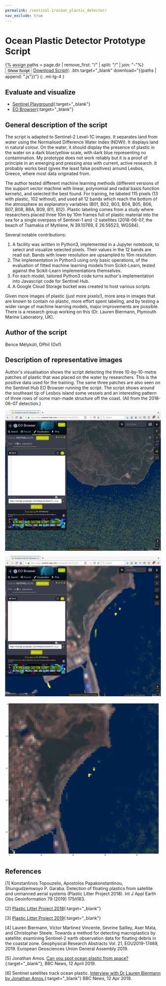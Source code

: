 ```yaml
---
permalink: /sentinel-2/ocean_plastic_detector/
nav_exclude: true
---
```


# Ocean Plastic Detector Prototype Script

{% assign paths = page.dir | remove_first: "/" | split: "/" | join: "-"%}
<button class="btn btn-primary" id="toggle-script" onclick="toggleScript()">Show Script</button>
[Download Script](script.js){: .btn target="_blank" download="{{paths | append: ".js"}}"}
{: .mt-lg-4 }

<div id="script" style="display:none;"> 
{% highlight javascript %}
{% include_relative script.js %}
{% endhighlight %}
</div>

## Evaluate and visualize
 - [Sentinel Playground](https://apps.sentinel-hub.com/sentinel-playground/?source=S2&lat=39.00782967735243&lng=26.60217046737671&zoom=15&preset=CUSTOM&layers=B01,B02,B03&maxcc=26&gain=1.0&gamma=1.0&time=2017-12-01%7C2018-06-07&atmFilter=&showDates=false&evalscript=LyoKQXV0aG9yIG9mIHRoZSBzY3JpcHQ6IEJlbmNlIE3pbHlr%2BnRpLCBEUGhpbCAoT3hmKQoqLwoKCnZhciBlc3RpbWF0b3IgPSAtMS43NmUtMDUgKyAxMDAwMCooLTAuMDAwMzQwMipCMDEgLTAuMDAwNDU4NSpCMDIgKyAwLjAwMTQxNSpCMDMgKyAwLjAxMjU0KkIwNCAtMC4wMTExMipCMDUgLTAuMDEzNDYqQjA2ICsgMC4wMDI3NjIqQjA3ICsgMC4wMDI0ODEqQjA4ICsgMC4wMDk2MDUqQjhBICsgMC4wMDEyNDcqQjA5IC0wLjAxNDYyKkIxMSArIDAuMDA0MDYqQjEyKTsKCmZ1bmN0aW9uIGNsYW1wIChhKSB7CiAgcmV0dXJuIGE8LTEgPyAwIDogYSA%2BIDEgPyAxIDogKDErYSkvMjsKfQoKZnVuY3Rpb24gY2l2aWRpcyAoeCkgewogIC8vIHggbXVzdCBiZSBpbiBbMCwxXQogIC8vIGh0dHBzOi8vZ2l0aHViLmNvbS9tYXRwbG90bGliL21hdHBsb3RsaWIvYmxvYi9tYXN0ZXIvbGliL21hdHBsb3RsaWIvX2NtX2xpc3RlZC5weQogIHJldHVybiBbeCowLjk5NTczNywgeCowLjkwOTM0NCsoMS14KSowLjEzNTExMiwgeCowLjIxNzc3MisoMS14KSowLjMwNDc1MV07Cn0KCnZhciBORFdJID0gKEIwMyAtIEIwOCkgLyAoQjAzICsgQjA4KTsKCnJldHVybiBORFdJIDwgMCA%2FIFsyLjUqQjA0LCAyLjUqQjAzLCAyLjUqQjAyXSA6IGNpdmlkaXMoY2xhbXAoZXN0aW1hdG9yKSk7Cg%3D%3D){:target="_blank"}    
 - [EO Browser](https://apps.sentinel-hub.com/eo-browser/?lat=39.00623&lng=26.59994&zoom=15&time=2018-06-07&preset=CUSTOM&datasource=Sentinel-2%20L1C&layers=B01,B02,B03&evalscript=LyoKQXV0aG9yIG9mIHRoZSBzY3JpcHQ6IEJlbmNlIE3pbHlr%2BnRpLCBEUGhpbCAoT3hmKQoqLwoKCnZhciBlc3RpbWF0b3IgPSAtMS43NmUtMDUgKyAxMDAwMCooLTAuMDAwMzQwMipCMDEgLTAuMDAwNDU4NSpCMDIgKyAwLjAwMTQxNSpCMDMgKyAwLjAxMjU0KkIwNCAtMC4wMTExMipCMDUgLTAuMDEzNDYqQjA2ICsgMC4wMDI3NjIqQjA3ICsgMC4wMDI0ODEqQjA4ICsgMC4wMDk2MDUqQjhBICsgMC4wMDEyNDcqQjA5IC0wLjAxNDYyKkIxMSArIDAuMDA0MDYqQjEyKTsKCmZ1bmN0aW9uIGNsYW1wIChhKSB7CiAgcmV0dXJuIGE8LTEgPyAwIDogYSA%2BIDEgPyAxIDogKDErYSkvMjsKfQoKZnVuY3Rpb24gY2l2aWRpcyAoeCkgewogIC8vIHggbXVzdCBiZSBpbiBbMCwxXQogIC8vIGh0dHBzOi8vZ2l0aHViLmNvbS9tYXRwbG90bGliL21hdHBsb3RsaWIvYmxvYi9tYXN0ZXIvbGliL21hdHBsb3RsaWIvX2NtX2xpc3RlZC5weQogIHJldHVybiBbeCowLjk5NTczNywgeCowLjkwOTM0NCsoMS14KSowLjEzNTExMiwgeCowLjIxNzc3MisoMS14KSowLjMwNDc1MV07Cn0KCnZhciBORFdJID0gKEIwMyAtIEIwOCkgLyAoQjAzICsgQjA4KTsKCnJldHVybiBORFdJIDwgMCA%2FIFsyLjUqQjA0LCAyLjUqQjAzLCAyLjUqQjAyXSA6IGNpdmlkaXMoY2xhbXAoZXN0aW1hdG9yKSk7Cg%3D%3D){:target="_blank"} 


## General description of the script

The script is adapted to Sentinel-2 Level-1C images. It separates land from water using the Normalised Difference Water Index (NDWI). It displays land in natural colour. On the water, it should display the presence of plastic in the water on a dark blue/yellow scale, with dark blue representing no contamination. My prototype does not work reliably but it is a proof of principle in an emerging and pressing area with current, active research. It probably works best (gives the least false positives) around Lesbos, Greece, where most data originated from.

The author tested different machine learning methods (different versions of the support vector machine with linear, polynomial and radial basis function kernels), and selected the best found. For training, he labeled 115 pixels (13 with plastic, 102 without), and used all 12 bands which reach the bottom of the atmosphere as explanatory variables (B01, B02, B03, B04, B05, B06, B07, B08, B8A, B09, B11, B12). Plastic labeling comes from a study where researchers placed three 10m by 10m frames full of plastic material into the sea for a single overpass of Sentinel-1 and -2 satellites (2018-06-07, the beach of Tsamakia of Mytilene, N 39.10769, E 26.56523, WGS84).

Several notable contributions:
1) A facility was written in Python3, implemented in a Jupyter notebook, to select and visualize selected pixels. Their values in the 12 bands are read out. Bands with lower resolution are upsampled to 10m resolution.
2) The implementation in Python3 using only basic operations, of the evaluation of fitted machine learning models from Scikit-Learn, tested against the Scikit-Learn implementations themselves.
3) For each model, tailored Python3 code turns author's implementation into Javascript code for Sentinel Hub.
4) A Google Cloud Storage bucket was created to host various scripts.

Given more images of plastic (just more pixels!), more area in images that are known to contain no plastic, more effort spent labeling, and by testing a wider range of machine learning models, major improvements are possible. There is a research group working on this (Dr. Lauren Biermann, Plymouth Marine Laboratory, UK).

## Author of the script

Bence Mélykúti, DPhil (Oxf)

## Description of representative images

Author's visualisation shows the script detecting the three 10-by-10-metre patches of plastic that was placed on the water by researchers. This is the positive data used for the training.
The same three patches are also seen on the Sentinel Hub EO Browser running the script.
The script shows around the southeast tip of Lesbos island some vessels and an interesting pattern of three rows of some man-made structure off the coast. (All from the 2018-06-07 detection.)

![The script example 1](fig/Lesbos_Southeast_2018-06-07_example1.png)

![The script example 2](fig/Tsamakia_2018-06-07_example2.png)

![The script example 3](fig/Tsamakia_2018-06-07_example3.png)

## References

[1] Konstantinos Topouzelis, Apostolos Papakonstantinou, Shungudzemwoyo P. Garaba. Detection of floating plastics from satellite and unmanned aerial systems (Plastic Litter Project 2018). Int J Appl Earth Obs Geoinformation 79 (2019) 175ñ183.

[2] [Plastic Litter Project 2018](https://mrsg.aegean.gr/?content=&nav=55){:target="_blank"} 

[3] [Plastic Litter Project 2019](https://mrsg.aegean.gr/?content=&nav=65){:target="_blank"} 

[4] Lauren Biermann, Victor Martinez Vincente, Sevrine Sailley, Aser Mata, and Christopher Steele. Towards a method for detecting macroplastics by satellite: examining Sentinel-2 earth observation data for floating debris in the coastal zone. Geophysical Research Abstracts Vol. 21, EGU2019-17469, 2019. European Geosciences Union General Assembly 2019.

[5] Jonathan Amos. [Can you spot ocean plastic from space?](https://www.bbc.com/news/science-environment-47910600){:target="_blank"}, BBC News, 12 April 2019.

[6] Sentinel satellites track ocean plastic. [Interview with Dr Lauren Biermann by Jonathan Amos.](https://www.bbc.com/news/av/science-environment-47910604/sentinel-satellites-track-ocean-plastic){:target="_blank"} BBC News, 12 Apr 2019.
